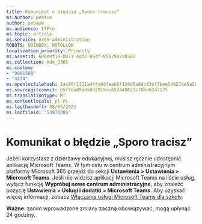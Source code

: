 ```yaml
---
title: Komunikat o błędzie „Sporo tracisz”
ms.author: pebaum
author: pebaum
ms.audience: ITPro
ms.topic: article
ms.service: o365-administration
ROBOTS: NOINDEX, NOFOLLOW
localization_priority: Priority
ms.assetid: 686e8f18-b871-4dd2-864f-8562947ab583
ms.collection: Adm_O365
ms.custom:
- "9001500"
- "4374"
ms.openlocfilehash: 5ac99f1711a4f4a60feab5f138d8a8dc83ef7bee5d827de5a567417bfca9f5aa
ms.sourcegitcommit: b5f7da89a650d2915dc652449623c78be6247175
ms.translationtype: MT
ms.contentlocale: pl-PL
ms.lasthandoff: 08/05/2021
ms.locfileid: "53970305"
---
```

# <a name="youre-missing-out-error-message"></a>Komunikat o błędzie „Sporo tracisz”

Jeżeli korzystasz z dzierżawy edukacyjnej, musisz ręcznie udostępnić aplikację Microsoft Teams. W tym celu w centrum administracyjnym platformy Microsoft 365 przejdź do sekcji **Ustawienia > Ustawienia > Microsoft Teams**. Jeśli nie widzisz aplikacji Microsoft Teams na liście usług, wyłącz funkcję **Wypróbuj nowe centrum administracyjne**, aby znaleźć pozycję **Ustawienia > Usługi i dodatki > Microsoft Teams**. Aby uzyskać więcej informacji, zobacz [Włączanie usługi Microsoft Teams dla szkoły](https://docs.microsoft.com/microsoft-365/education/intune-edu-trial/enable-microsoft-teams#enable-microsoft-teams-for-your-school-1).

**Ważne**: zanim wprowadzone zmiany zaczną obowiązywać, mogą upłynąć 24 godziny.
